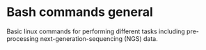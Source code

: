 # Bash commands general

Basic linux commands for performing different tasks including pre-processing next-generation-sequencing (NGS) data.
